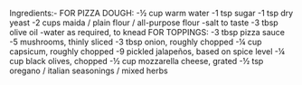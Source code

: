 Ingredients:-
FOR PIZZA DOUGH:
-½ cup warm water
-1 tsp sugar
-1 tsp dry yeast
-2 cups maida / plain flour / all-purpose flour
-salt to taste
-3 tbsp olive oil
-water as required, to knead
FOR TOPPINGS:
-3 tbsp pizza sauce
-5 mushrooms, thinly sliced
-3 tbsp onion, roughly chopped
-¼ cup capsicum, roughly chopped
-9 pickled jalapeños, based on spice level
-¼ cup black olives, chopped
-½ cup mozzarella cheese, grated
-½ tsp oregano / italian seasonings / mixed herbs
